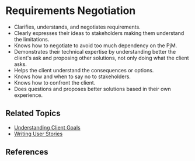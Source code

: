 # Requirements Negotiation

* Clarifies, understands, and negotiates requirements.
* Clearly expresses their ideas to stakeholders making them understand the limitations.
* Knows how to negotiate to avoid too much dependency on the PjM.
* Demonstrates their technical expertise by understanding better the client's ask and proposing other solutions, not only doing what the client asks.
* Helps the client understand the consequences or options.
* Knows how and when to say no to stakeholders.
* Knows how to confront the client.
* Does questions and proposes better solutions based in their own experience.

## Related Topics

* [Understanding Client Goals](/understanding-client-goals.md)
* [Writing User Stories](/writing-user-stories.md)

## References
